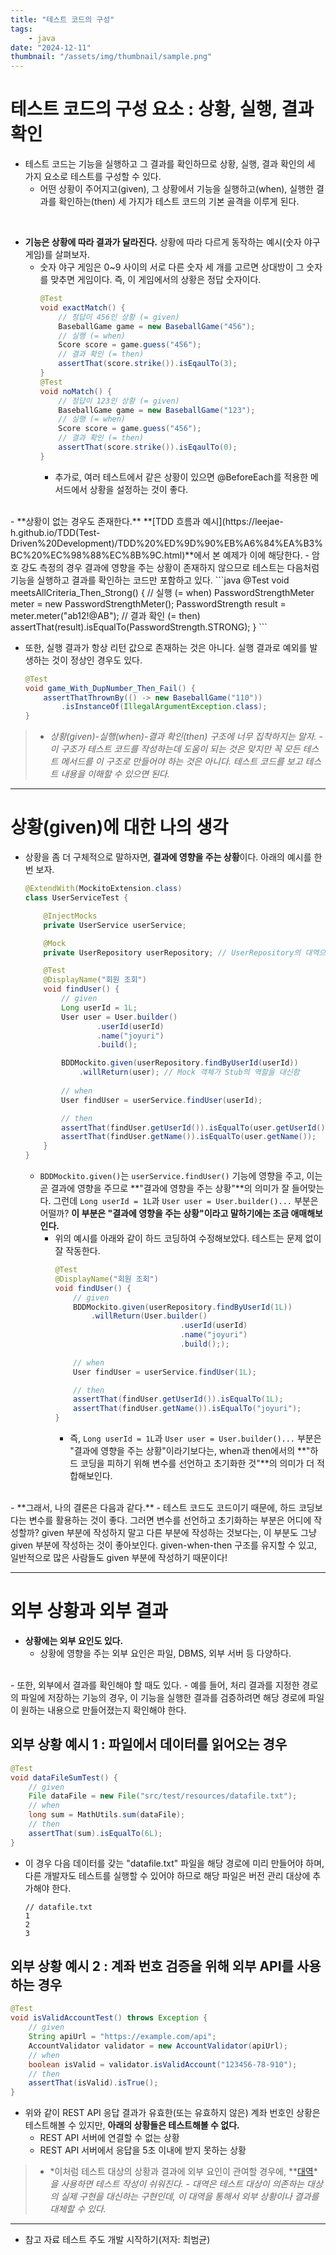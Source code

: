 ```yaml
---
title: "테스트 코드의 구성"
tags:
    - java
date: "2024-12-11"
thumbnail: "/assets/img/thumbnail/sample.png"
---
```

# 테스트 코드의 구성 요소 : 상황, 실행, 결과 확인
- 테스트 코드는 기능을 실행하고 그 결과를 확인하므로 상황, 실행, 결과 확인의 세 가지 요소로 테스트를 구성할 수 있다.
    - 어떤 상황이 주어지고(given), 그 상황에서 기능을 실행하고(when), 실행한 결과를 확인하는(then) 세 가지가 테스트 코드의 기본 골격을 이루게 된다.
<br>

- **기능은 상황에 따라 결과가 달라진다.** 상황에 따라 다르게 동작하는 예시(숫자 야구 게임)를 살펴보자.
    - 숫자 야구 게임은 0~9 사이의 서로 다른 숫자 세 개를 고르면 상대방이 그 숫자를 맞추면 게임이다. 즉, 이 게임에서의 상황은 정답 숫자이다.
        ```java
        @Test
        void exactMatch() {
            // 정답이 456인 상황 (= given)
            BaseballGame game = new BaseballGame("456");
            // 실행 (= when)
            Score score = game.guess("456");
            // 결과 확인 (= then)
            assertThat(score.strike()).isEqaulTo(3);
        }
        @Test
        void noMatch() {
            // 정답이 123인 상황 (= given)
            BaseballGame game = new BaseballGame("123");
            // 실행 (= when)
            Score score = game.guess("456");
            // 결과 확인 (= then)
            assertThat(score.strike()).isEqaulTo(0);
        }
        ```
        - 추가로, 여러 테스트에서 같은 상황이 있으면 @BeforeEach를 적용한 메서드에서 상황을 설정하는 것이 좋다.
<br>
- **상황이 없는 경우도 존재한다.** **[TDD 흐름과 예시](https://leejae-h.github.io/TDD(Test-Driven%20Development)/TDD%20%ED%9D%90%EB%A6%84%EA%B3%BC%20%EC%98%88%EC%8B%9C.html)**에서 본 예제가 이에 해당한다.
    - 암호 강도 측정의 경우 결과에 영향을 주는 상황이 존재하지 않으므로 테스트는 다음처럼 기능을 실행하고 결과를 확인하는 코드만 포함하고 있다.
        ```java
        @Test
        void meetsAllCriteria_Then_Strong() {
            // 실행 (= when)
            PasswordStrengthMeter meter = new PasswordStrengthMeter();
            PasswordStrength result = meter.meter("ab12!@AB");
            // 결과 확인 (= then)
            assertThat(result).isEqualTo(PasswordStrength.STRONG);
        }
        ```

- 또한, 실행 결과가 항상 리턴 값으로 존재하는 것은 아니다. 실행 결과로 예외를 발생하는 것이 정상인 경우도 있다.
    ```java
    @Test
    void game_With_DupNumber_Then_Fail() {
        assertThatThrownBy(() -> new BaseballGame("110"))
            .isInstanceOf(IllegalArgumentException.class);
    }
    ```

> - *상황(given)-실행(when)-결과 확인(then) 구조에 너무 집착하지는 말자.* 
    - *이 구조가 테스트 코드를 작성하는데 도움이 되는 것은 맞지만 꼭 모든 테스트 메서드를 이 구조로 만들어야 하는 것은 아니다. 테스트 코드를 보고 테스트 내용을 이해할 수 있으면 된다.*

---
# 상황(given)에 대한 나의 생각
- 상황을 좀 더 구체적으로 말하자면, **결과에 영향을 주는 상황**이다. 아래의 예시를 한번 보자.
    ```java
    @ExtendWith(MockitoExtension.class)
    class UserServiceTest {

        @InjectMocks
        private UserService userService;

        @Mock
        private UserRepository userRepository; // UserRepository의 대역으로 Mock 사용

        @Test
        @DisplayName("회원 조회")
        void findUser() {
            // given
            Long userId = 1L;
            User user = User.builder()
                    .userId(userId)
                    .name("joyuri")
                    .build();

            BDDMockito.given(userRepository.findByUserId(userId))
                .willReturn(user); // Mock 객체가 Stub의 역할을 대신함
            
            // when
            User findUser = userService.findUser(userId);

            // then
            assertThat(findUser.getUserId()).isEqualTo(user.getUserId());
            assertThat(findUser.getName()).isEqualTo(user.getName());
        }
    }
    ```
    - `BDDMockito.given()`는 `userService.findUser()` 기능에 영향을 주고, 이는 곧 결과에 영향을 주므로 **"결과에 영향을 주는 상황"**의 의미가 잘 들어맞는다. 그런데 `Long userId = 1L`과 `User user = User.builder()...` 부분은 어떨까? **이 부분은 "결과에 영향을 주는 상황"이라고 말하기에는 조금 애매해보인다.**
        - 위의 예시를 아래와 같이 하드 코딩하여 수정해보았다. 테스트는 문제 없이 잘 작동한다. 
            ```java
            @Test
            @DisplayName("회원 조회")
            void findUser() {
                // given
                BDDMockito.given(userRepository.findByUserId(1L))
                    .willReturn(User.builder()
                                        .userId(userId)
                                        .name("joyuri")
                                        .build();); 
                
                // when
                User findUser = userService.findUser(1L);

                // then
                assertThat(findUser.getUserId()).isEqualTo(1L);
                assertThat(findUser.getName()).isEqualTo("joyuri");
            }
            ```
            - 즉, `Long userId = 1L`과 `User user = User.builder()...` 부분은 "결과에 영향을 주는 상황"이라기보다는, when과 then에서의 **"하드 코딩을 피하기 위해 변수를 선언하고 초기화한 것"**의 의미가 더 적합해보인다.
<br>
- **그래서, 나의 결론은 다음과 같다.**
    - 테스트 코드도 코드이기 때문에, 하드 코딩보다는 변수를 활용하는 것이 좋다. 그러면 변수를 선언하고 초기화하는 부분은 어디에 작성할까? given 부분에 작성하지 말고 다른 부분에 작성하는 것보다는, 이 부분도 그냥 given 부분에 작성하는 것이 좋아보인다. given-when-then 구조를 유지할 수 있고, 일반적으로 많은 사람들도 given 부분에 작성하기 때문이다!

---
# 외부 상황과 외부 결과
- **상황에는 외부 요인도 있다.**
    - 상황에 영향을 주는 외부 요인은 파일, DBMS, 외부 서버 등 다양하다.
<br>
-  또한, 외부에서 결과를 확인해야 할 때도 있다.
    - 예를 들어, 처리 결과를 지정한 경로의 파일에 저장하는 기능의 경우, 이 기능을 실행한 결과를 검증하려면 해당 경로에 파일이 원하는 내용으로 만들어졌는지 확인해야 한다.

## 외부 상황 예시 1 : 파일에서 데이터를 읽어오는 경우
```java
@Test
void dataFileSumTest() {
    // given
    File dataFile = new File("src/test/resources/datafile.txt");
    // when
    long sum = MathUtils.sum(dataFile);
    // then
    assertThat(sum).isEqualTo(6L);
}
```
- 이 경우 다음 데이터를 갖는 "datafile.txt" 파일을 해당 경로에 미리 만들어야 하며, 다른 개발자도 테스트를 실행할 수 있어야 하므로 해당 파일은 버전 관리 대상에 추가해야 한다.
    ```
    // datafile.txt 
    1
    2
    3
    ```

## 외부 상황 예시 2 : 계좌 번호 검증을 위해 외부 API를 사용하는 경우
```java
@Test
void isValidAccountTest() throws Exception {
    // given
    String apiUrl = "https://example.com/api"; 
    AccountValidator validator = new AccountValidator(apiUrl);
    // when
    boolean isValid = validator.isValidAccount("123456-78-910");
    // then
    assertThat(isValid).isTrue();
}
```
- 위와 같이 REST API 응답 결과가 유효한(또는 유효하지 않은) 계좌 번호인 상황은 테스트해볼 수 있지만, **아래의 상황들은 테스트해볼 수 없다.**
    - REST API 서버에 연결할 수 없는 상황
    - REST API 서버에서 응답을 5초 이내에 받지 못하는 상황

> - *이처럼 테스트 대상의 상황과 결과에 외부 요인이 관여할 경우에, **[대역](https://leejae-h.github.io/TDD(Test-Driven%20Development)/%EB%8C%80%EC%97%AD(Double).html)**을 사용하면 테스트 작성이 쉬워진다.*
    - *대역은 테스트 대상이 의존하는 대상의 실제 구현을 대신하는 구현인데, 이 대역을 통해서 외부 상황이나 결과를 대체할 수 있다.*

---
- 참고 자료
테스트 주도 개발 시작하기(저자: 최범균)  
